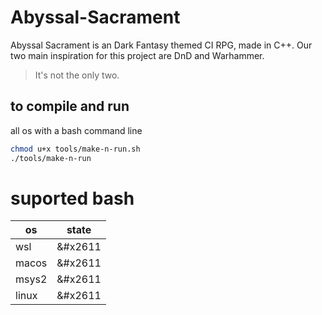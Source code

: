 # Abyssal-Sacrament
Abyssal Sacrament is an Dark Fantasy themed CI RPG, made in C++. 
Our two main inspiration for this project are DnD and Warhammer.
> It's not the only two.

## to compile and run

all os with a bash command line
```bash
chmod u+x tools/make-n-run.sh
./tools/make-n-run
```

# suported bash

|   os   |   state | 
|---    |:-:    |
|   wsl   |   &#x2611   |
|   macos   |   &#x2611  |   
|   msys2   |   &#x2611  |
|   linux   |   &#x2611  |
